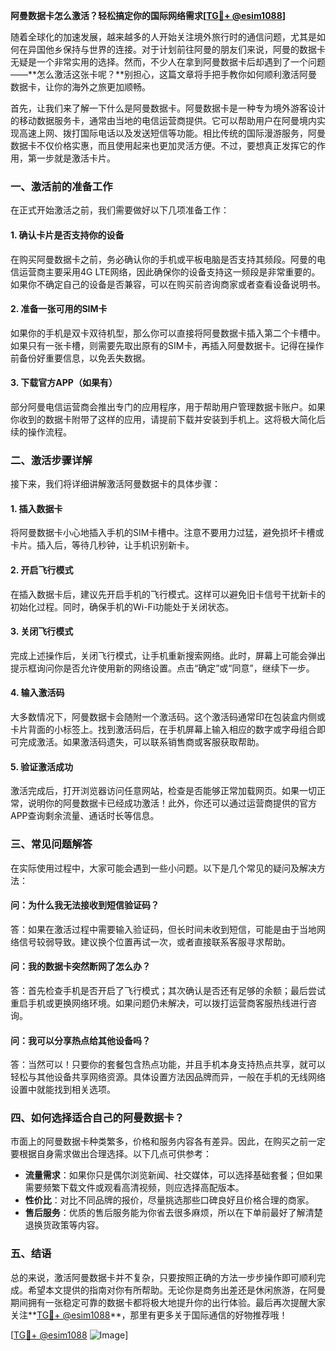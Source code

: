 **阿曼数据卡怎么激活？轻松搞定你的国际网络需求[[TG💪+ @esim1088](https://t.me/s/esim1088)]**

随着全球化的加速发展，越来越多的人开始关注境外旅行时的通信问题，尤其是如何在异国他乡保持与世界的连接。对于计划前往阿曼的朋友们来说，阿曼的数据卡无疑是一个非常实用的选择。然而，不少人在拿到阿曼数据卡后却遇到了一个问题——**怎么激活这张卡呢？**别担心，这篇文章将手把手教你如何顺利激活阿曼数据卡，让你的海外之旅更加顺畅。

首先，让我们来了解一下什么是阿曼数据卡。阿曼数据卡是一种专为境外游客设计的移动数据服务卡，通常由当地的电信运营商提供。它可以帮助用户在阿曼境内实现高速上网、拨打国际电话以及发送短信等功能。相比传统的国际漫游服务，阿曼数据卡不仅价格实惠，而且使用起来也更加灵活方便。不过，要想真正发挥它的作用，第一步就是激活卡片。

### **一、激活前的准备工作**

在正式开始激活之前，我们需要做好以下几项准备工作：

#### **1. 确认卡片是否支持你的设备**
在购买阿曼数据卡之前，务必确认你的手机或平板电脑是否支持其频段。阿曼的电信运营商主要采用4G LTE网络，因此确保你的设备支持这一频段是非常重要的。如果你不确定自己的设备是否兼容，可以在购买前咨询商家或者查看设备说明书。

#### **2. 准备一张可用的SIM卡**
如果你的手机是双卡双待机型，那么你可以直接将阿曼数据卡插入第二个卡槽中。如果只有一张卡槽，则需要先取出原有的SIM卡，再插入阿曼数据卡。记得在操作前备份好重要信息，以免丢失数据。

#### **3. 下载官方APP（如果有）**
部分阿曼电信运营商会推出专门的应用程序，用于帮助用户管理数据卡账户。如果你收到的数据卡附带了这样的应用，请提前下载并安装到手机上。这将极大简化后续的操作流程。

### **二、激活步骤详解**

接下来，我们将详细讲解激活阿曼数据卡的具体步骤：

#### **1. 插入数据卡**
将阿曼数据卡小心地插入手机的SIM卡槽中。注意不要用力过猛，避免损坏卡槽或卡片。插入后，等待几秒钟，让手机识别新卡。

#### **2. 开启飞行模式**
在插入数据卡后，建议先开启手机的飞行模式。这样可以避免旧卡信号干扰新卡的初始化过程。同时，确保手机的Wi-Fi功能处于关闭状态。

#### **3. 关闭飞行模式**
完成上述操作后，关闭飞行模式，让手机重新搜索网络。此时，屏幕上可能会弹出提示框询问你是否允许使用新的网络设置。点击“确定”或“同意”，继续下一步。

#### **4. 输入激活码**
大多数情况下，阿曼数据卡会随附一个激活码。这个激活码通常印在包装盒内侧或卡片背面的小标签上。找到激活码后，在手机屏幕上输入相应的数字或字母组合即可完成激活。如果激活码遗失，可以联系销售商或客服获取帮助。

#### **5. 验证激活成功**
激活完成后，打开浏览器访问任意网站，检查是否能够正常加载网页。如果一切正常，说明你的阿曼数据卡已经成功激活！此外，你还可以通过运营商提供的官方APP查询剩余流量、通话时长等信息。

### **三、常见问题解答**

在实际使用过程中，大家可能会遇到一些小问题。以下是几个常见的疑问及解决方法：

#### **问：为什么我无法接收到短信验证码？**
答：如果在激活过程中需要输入验证码，但长时间未收到短信，可能是由于当地网络信号较弱导致。建议换个位置再试一次，或者直接联系客服寻求帮助。

#### **问：我的数据卡突然断网了怎么办？**
答：首先检查手机是否开启了飞行模式；其次确认是否还有足够的余额；最后尝试重启手机或更换网络环境。如果问题仍未解决，可以拨打运营商客服热线进行咨询。

#### **问：我可以分享热点给其他设备吗？**
答：当然可以！只要你的套餐包含热点功能，并且手机本身支持热点共享，就可以轻松与其他设备共享网络资源。具体设置方法因品牌而异，一般在手机的无线网络设置中就能找到相关选项。

### **四、如何选择适合自己的阿曼数据卡？**

市面上的阿曼数据卡种类繁多，价格和服务内容各有差异。因此，在购买之前一定要根据自身需求做出合理选择。以下几点可供参考：

- **流量需求**：如果你只是偶尔浏览新闻、社交媒体，可以选择基础套餐；但如果需要频繁下载文件或观看高清视频，则应选择高配版本。
- **性价比**：对比不同品牌的报价，尽量挑选那些口碑良好且价格合理的商家。
- **售后服务**：优质的售后服务能为你省去很多麻烦，所以在下单前最好了解清楚退换货政策等内容。

### **五、结语**

总的来说，激活阿曼数据卡并不复杂，只要按照正确的方法一步步操作即可顺利完成。希望本文提供的指南对你有所帮助。无论你是商务出差还是休闲旅游，在阿曼期间拥有一张稳定可靠的数据卡都将极大地提升你的出行体验。最后再次提醒大家关注**[TG💪+ @esim1088](https://t.me/s/esim1088)**，那里有更多关于国际通信的好物推荐哦！

[[TG💪+ @esim1088](https://t.me/s/esim1088) ![Image](https://i.postimg.cc/4NQfJmqS/Snipaste-2025-05-13-00-14-12.png)]